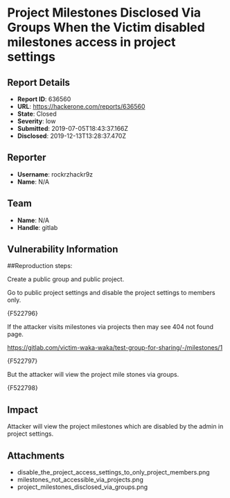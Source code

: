 # Project Milestones Disclosed Via Groups When the Victim disabled milestones access in project settings

## Report Details
- **Report ID**: 636560
- **URL**: https://hackerone.com/reports/636560
- **State**: Closed
- **Severity**: low
- **Submitted**: 2019-07-05T18:43:37.166Z
- **Disclosed**: 2019-12-13T13:28:37.470Z

## Reporter
- **Username**: rockrzhackr9z
- **Name**: N/A

## Team
- **Name**: N/A
- **Handle**: gitlab

## Vulnerability Information
##Reproduction steps:


Create a public group and public project.


Go to public project settings and disable the project settings to members only.

{F522796}


If the attacker visits milestones via projects then may see 404 not found page.


https://gitlab.com/victim-waka-waka/test-group-for-sharing/-/milestones/1

{F522797}


But the attacker will view the project mile stones via groups.


{F522798}

## Impact

Attacker will view the project milestones which are disabled by the admin in project settings.

## Attachments
- disable_the_project_access_settings_to_only_project_members.png
- milestones_not_accessible_via_projects.png
- project_milestones_disclosed_via_groups.png
